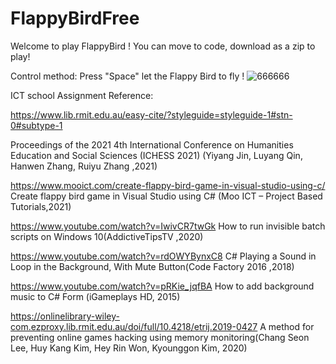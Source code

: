 # FlappyBirdFree
Welcome to play FlappyBird ! You can move to code, download as a zip to play! 


Control method: Press "Space" let the Flappy Bird to fly !
![666666](https://github.com/jayye999/FlappyBirdFree-1/assets/80367504/4f9043f9-0ec9-47e0-99b1-cad24f11d1e8)

ICT school Assignment
Reference:

https://www.lib.rmit.edu.au/easy-cite/?styleguide=styleguide-1#stn-0#subtype-1

Proceedings of the 2021 4th International Conference on Humanities Education and Social Sciences (ICHESS 2021) (Yiyang Jin, Luyang Qin, Hanwen Zhang, Ruiyu Zhang ,2021)


https://www.mooict.com/create-flappy-bird-game-in-visual-studio-using-c/
Create flappy bird game in Visual Studio using C# (Moo ICT – Project Based Tutorials,2021)




https://www.youtube.com/watch?v=IwivCR7twGk
How to run invisible batch scripts on Windows 10(AddictiveTipsTV
,2020)

https://www.youtube.com/watch?v=rdOWYBynxC8
C# Playing a Sound in Loop in the Background, With Mute Button(Code Factory 2016
,2018)


https://www.youtube.com/watch?v=pRKie_jqfBA
How to add background music to C# Form (iGameplays HD, 2015)




https://onlinelibrary-wiley-com.ezproxy.lib.rmit.edu.au/doi/full/10.4218/etrij.2019-0427
A method for preventing online games hacking using memory monitoring(Chang Seon Lee, Huy Kang Kim, Hey Rin Won, Kyounggon Kim, 2020)

